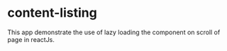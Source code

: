 # content-listing
This app demonstrate the use of lazy loading the component on scroll of page in reactJs.
